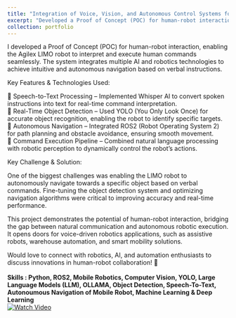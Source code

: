 ```yaml
---
title: "Integration of Voice, Vision, and Autonomous Control Systems for LIMO ROS2 Robot"
excerpt: "Developed a Proof of Concept (POC) for human-robot interaction using the Agilex LIMO robot. The system enables the robot to understand and execute human commands through speech-to-text (Whisper AI), real-time object detection (YOLO), and autonomous navigation (ROS2). The key challenge was achieving accurate navigation towards a specific object based on verbal instructions. This project showcases the potential of AI-driven robotics in intuitive human-robot interaction.<br /><br /><b>Skills : Python, ROS2, Mobile Robotics, Computer Vision, YOLO, Large Language Models (LLM), OLLAMA, Object Detection, Speech-To-Text, Autonoumous Navigation of Mobile Robot, Machine Learning & Deep Learning</b>"
collection: portfolio
---
```


I developed a Proof of Concept (POC) for human-robot interaction, enabling the Agilex LIMO robot to interpret and execute human commands seamlessly. The system integrates multiple AI and robotics technologies to achieve intuitive and autonomous navigation based on verbal instructions.<br />

Key Features & Technologies Used:<br />

🔹 Speech-to-Text Processing – Implemented Whisper AI to convert spoken instructions into text for real-time command interpretation.<br />
🔹 Real-Time Object Detection – Used YOLO (You Only Look Once) for accurate object recognition, enabling the robot to identify specific targets.<br />
🔹 Autonomous Navigation – Integrated ROS2 (Robot Operating System 2) for path planning and obstacle avoidance, ensuring smooth movement.<br />
🔹 Command Execution Pipeline – Combined natural language processing with robotic perception to dynamically control the robot’s actions.<br />

Key Challenge & Solution:<br />

One of the biggest challenges was enabling the LIMO robot to autonomously navigate towards a specific object based on verbal commands. Fine-tuning the object detection system and optimizing navigation algorithms were critical to improving accuracy and real-time performance.<br />

This project demonstrates the potential of human-robot interaction, bridging the gap between natural communication and autonomous robotic execution. It opens doors for voice-driven robotics applications, such as assistive robots, warehouse automation, and smart mobility solutions.<br />

Would love to connect with robotics, AI, and automation enthusiasts to discuss innovations in human-robot collaboration! 🚀 
<br /><br />
<b>Skills : Python, ROS2, Mobile Robotics, Computer Vision, YOLO, Large Language Models (LLM), OLLAMA, Object Detection, Speech-To-Text, Autonoumous Navigation of Mobile Robot, Machine Learning & Deep Learning</b>
<br />
[![Watch Video](https://img.youtube.com/vi/gkrJvvYM/0.jpg)](https://lnkd.in/gkrJvvYM)

